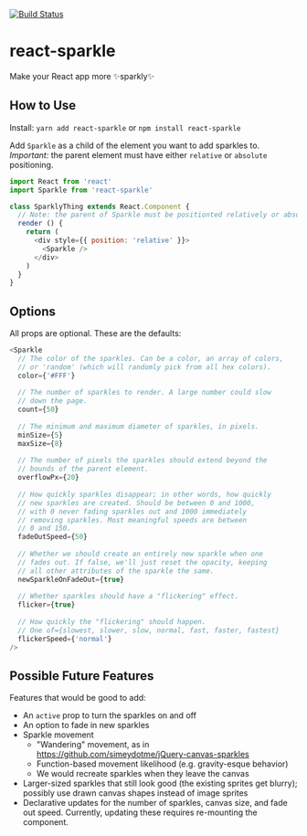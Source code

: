 [![Build Status](https://travis-ci.org/kmjennison/react-sparkle.svg?branch=master)](https://travis-ci.org/kmjennison/react-sparkle)
# react-sparkle
Make your React app more :sparkles:sparkly:sparkles:

## How to Use

Install: `yarn add react-sparkle` or `npm install react-sparkle`

Add `Sparkle` as a child of the element you want to add sparkles to. _Important:_ the parent element must have either `relative` or `absolute` positioning.

```js
import React from 'react'
import Sparkle from 'react-sparkle'

class SparklyThing extends React.Component {
  // Note: the parent of Sparkle must be positionted relatively or absolutely
  render () {
    return (
      <div style={{ position: 'relative' }}>
        <Sparkle />
      </div>
    )
  }
}
```

## Options

All props are optional. These are the defaults:

```js
<Sparkle
  // The color of the sparkles. Can be a color, an array of colors,
  // or 'random' (which will randomly pick from all hex colors).
  color={'#FFF'}
  
  // The number of sparkles to render. A large number could slow
  // down the page.
  count={50}
  
  // The minimum and maximum diameter of sparkles, in pixels.
  minSize={5}
  maxSize={8}
  
  // The number of pixels the sparkles should extend beyond the
  // bounds of the parent element.
  overflowPx={20}
  
  // How quickly sparkles disappear; in other words, how quickly
  // new sparkles are created. Should be between 0 and 1000,
  // with 0 never fading sparkles out and 1000 immediately
  // removing sparkles. Most meaningful speeds are between
  // 0 and 150.
  fadeOutSpeed={50}
  
  // Whether we should create an entirely new sparkle when one
  // fades out. If false, we'll just reset the opacity, keeping
  // all other attributes of the sparkle the same.
  newSparkleOnFadeOut={true}
  
  // Whether sparkles should have a "flickering" effect.
  flicker={true}
  
  // How quickly the "flickering" should happen.
  // One of={slowest, slower, slow, normal, fast, faster, fastest}
  flickerSpeed={'normal'}
/>
```

## Possible Future Features
Features that would be good to add:
* An `active` prop to turn the sparkles on and off
* An option to fade in new sparkles
* Sparkle movement
   * "Wandering" movement, as in https://github.com/simeydotme/jQuery-canvas-sparkles
   * Function-based movement likelihood (e.g. gravity-esque behavior)
   * We would recreate sparkles when they leave the canvas
* Larger-sized sparkles that still look good (the existing sprites get blurry); possibly use drawn canvas shapes instead of image sprites
* Declarative updates for the number of sparkles, canvas size, and fade out speed. Currently, updating these requires re-mounting the component.
